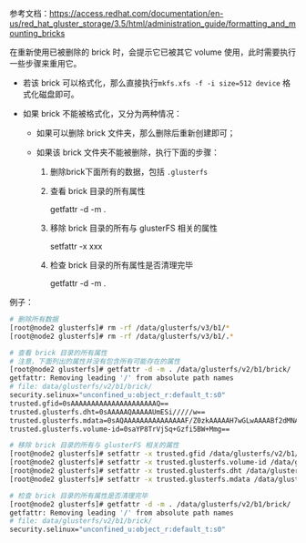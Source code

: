 参考文档：https://access.redhat.com/documentation/en-us/red_hat_gluster_storage/3.5/html/administration_guide/formatting_and_mounting_bricks



在重新使用已被删除的 brick 时，会提示它已被其它 volume 使用，此时需要执行一些步骤来重用它。

- 若该 brick 可以格式化，那么直接执行`mkfs.xfs -f -i size=512 device` 格式化磁盘即可。

- 如果 brick 不能被格式化，又分为两种情况：

    - 如果可以删除 brick 文件夹，那么删除后重新创建即可；

    - 如果该 brick 文件夹不能被删除，执行下面的步骤：

        1. 删除brick下面所有的数据，包括 `.glusterfs`

        2. 查看 brick 目录的所有属性

            getfattr -d -m . <brick>

        3. 移除 brick 目录的所有与 glusterFS 相关的属性

            setfattr -x xxx <brick>

        4. 检查 brick 目录的所有属性是否清理完毕

            getfattr -d -m . <brick>



例子：

```bash
# 删除所有数据
[root@node2 glusterfs]# rm -rf /data/glusterfs/v3/b1/*
[root@node2 glusterfs]# rm -rf /data/glusterfs/v3/b1/.*

# 查看 brick 目录的所有属性
# 注意，下面列出的属性并没有包含所有可能存在的属性
[root@node2 glusterfs]# getfattr -d -m . /data/glusterfs/v2/b1/brick/
getfattr: Removing leading '/' from absolute path names
# file: data/glusterfs/v2/b1/brick/
security.selinux="unconfined_u:object_r:default_t:s0"
trusted.gfid=0sAAAAAAAAAAAAAAAAAAAAAQ==
trusted.glusterfs.dht=0sAAAAAQAAAAAUmESi/////w==
trusted.glusterfs.mdata=0sAQAAAAAAAAAAAAAAAF/Z0zkAAAAAH7wGLwAAAABf2dMNAAAAAAMvHBsAAAAAX9nTEgAAAAAaMP8x
trusted.glusterfs.volume-id=0saYP8TrVjSq+Gzfi5BW+Mmg==

# 移除 brick 目录的所有与 glusterFS 相关的属性
[root@node2 glusterfs]# setfattr -x trusted.gfid /data/glusterfs/v2/b1/brick/
[root@node2 glusterfs]# setfattr -x trusted.glusterfs.volume-id /data/glusterfs/v2/b1/brick/
[root@node2 glusterfs]# setfattr -x trusted.glusterfs.dht /data/glusterfs/v2/b1/brick/
[root@node2 glusterfs]# setfattr -x trusted.glusterfs.mdata /data/glusterfs/v2/b1/brick/

# 检查 brick 目录的所有属性是否清理完毕
[root@node2 glusterfs]# getfattr -d -m . /data/glusterfs/v2/b1/brick/
getfattr: Removing leading '/' from absolute path names
# file: data/glusterfs/v2/b1/brick/
security.selinux="unconfined_u:object_r:default_t:s0"
```

